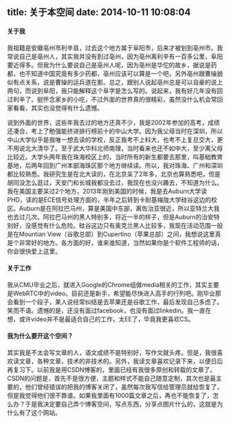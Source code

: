 title: 关于本空间
date: 2014-10-11 10:08:04
---

#### 关于我
我祖籍是安徽亳州市利辛县，过去这个地方属于阜阳市，后来才被划到亳州市。我常说自己是亳州人，其实我并没有到过亳州，因为亳州离利辛有一百多公里，阜阳要近得多。但我为什么要说自己是亳州人呢，因为亳州是华佗的故乡，据说是药都，也不知道中国究竟有多少药都，亳州应该可以算是一个吧，另外亳州跟曹操貌似有点关系，说是曹操的运兵道在那。总之，跟别人说起亳州总是可以自豪的说上两句，而说到阜阳，我只能解释这个阜字是怎么写的。说起来，我有好几年没有回过利辛了。挺怀念家乡的小吃，不过外面的世界真的很精彩，虽然没什么机会常回家看看，其实也没觉得有什么遗憾。

说到外面的世界，这些年我去过的地方还真不少，我是2002年参加的高考，成绩还凑合，考上了勉强能挤进排行榜前十的中山大学。因为我父母当时在深圳，所以中山大学似乎是我唯一想去读的学校，反正我考不上科大，也考不上复旦交大，更不用说北大清华了。至于武大华科北师南理，当时看来也还不如中大，至少离父母比较近。大学头两年我在珠海校区上的，当时所有的新生都要去那里，叫基础教育基地，后两年回到广州本部海珠区那个地方继续读。所以，我对珠海、广州和深圳都比较熟悉。我研究生是在北大读的，在北京呆了2年多，北京也算熟悉吧，但是胡同没怎么逛过，天安门和长城我都没去过，我现在也没兴趣去，不知道为什么。我在美国主要呆过2个地方，2013年刚到美国的时候，我是去Auburn大学读PHD，读的是ECE信号处理方面的，半年之后转到卡耐基梅陇大学硅谷这边的校区。Auburn是在阿拉巴马州，算是美国中东部，离佐治亚很近，所以亚特兰大我也去过几次。阿拉巴马州的黑人特别多，将近一半的样子，但是Auburn的治安特别好，没感觉有什么危险。硅谷这边只有奥克兰黑人比较多，我现在活动范围一般是在Mountian View（谷歌总部）到Cupertino（苹果总部）之间，我想说这里真是个非常好的地方。各方面的好，谁来谁知道，当然如果你是个软件工程师的话，你会很快爱上这里。

#### 关于工作
我从CMU毕业之后，就进入Google的Chrome组做media相关的工作，其实主要是WebRTC中的video。目前还是新手，希望能尽快进入高手的行列吧。刚毕业那会看到一个段子，某人说经常纠结是去苹果还是谷歌工作，最后发现自己多虑了。笑而不语。遗憾的是，还没有面过facebook，也没有面过linkedin。我一直在想，或许video并不是最适合自己的工作，太EE了，毕竟我更喜欢CS。

#### 我为什么要开这个空间？
其实我是不太会写文章的人，语文成绩不是特别好，写作文就头疼。但是，我很喜欢读文章，各种文章，技术的非技术的。另外，我读文章喜欢记录下来，以便日后再复习下。以前我是用CSDN博客的，里面已经有我很多原创和转载的文章了。CSDN的问题是，首先不是很方便，主题和样式不能自己随意定制，其次也是最主要的，他们曾经错误的把我的博客关闭了，虽然每次我写信给管理员就给恢复了，但是我觉得他们很不靠谱。如果我里面有1000篇文章之后，再也不能恢复了，怎么办？于是我决定要自己弄个博客空间，写点东西，分享点图片什么的，这就是为什么有了这个网站。